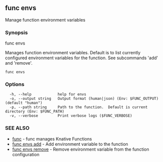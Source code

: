 ## func envs

Manage function environment variables

### Synopsis

func envs

Manages function environment variables.  Default is to list currently configured
environment variables for the function.  See subcommands 'add' and 'remove'.

```
func envs
```

### Options

```
  -h, --help            help for envs
  -o, --output string   Output format (human|json) (Env: $FUNC_OUTPUT) (default "human")
  -p, --path string     Path to the function.  Default is current directory (Env: $FUNC_PATH)
  -v, --verbose         Print verbose logs ($FUNC_VERBOSE)
```

### SEE ALSO

* [func](func.md)	 - func manages Knative Functions
* [func envs add](func_envs_add.md)	 - Add environment variable to the function
* [func envs remove](func_envs_remove.md)	 - Remove environment variable from the function configuration

